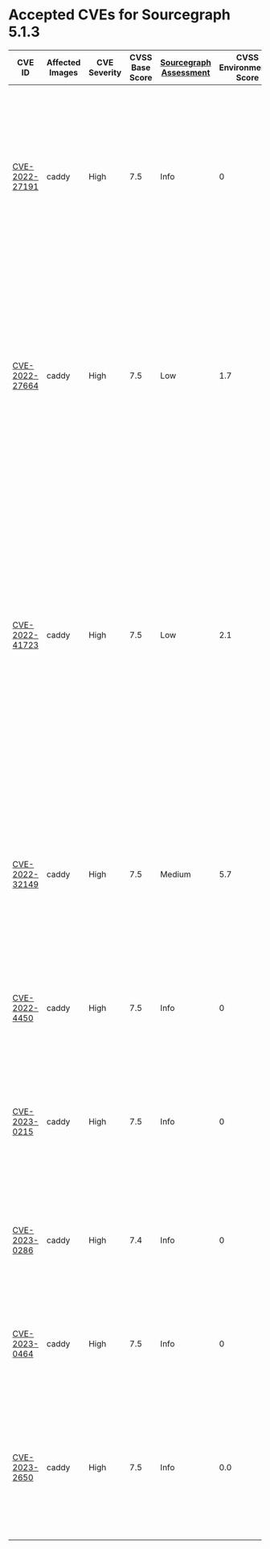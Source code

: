 # Accepted CVEs for Sourcegraph 5.1.3

| CVE ID                                                                          | Affected Images | CVE Severity | CVSS Base Score | [Sourcegraph Assessment](../../../engineering/dev/policies/vulnerability-management-policy.md#severity-levels) | CVSS Environmental Score | Details                                                                                                                                                                                                                                                                                                                                                                                             |
| ------------------------------------------------------------------------------- | --------------- | ------------ | --------------- | -------------------------------------------------------------------------------------------------------------- | ------------------------ | --------------------------------------------------------------------------------------------------------------------------------------------------------------------------------------------------------------------------------------------------------------------------------------------------------------------------------------------------------------------------------------------------- |
| [CVE-2022-27191](https://nvd.nist.gov/vuln/detail/CVE-2022-27191)               | caddy           | High         | 7.5             | Info                                                                                                           | 0                        | This image is only used in docker deployments. This vulnerability impacts SSH servers using the affected dependency. Caddy does not have ssh servers, much less using the dependency. Sourcegraph is not affected by this issue.                                                                                                                                                                    |
| [CVE-2022-27664](https://github.com/advisories/GHSA-69cg-p879-7622)             | caddy           | High         | 7.5             | Low                                                                                                            | 1.7                      | This image is only used in docker deployments. This is a denial of service vulnerability that could affect the availability of Sourcegraph services in specific situations. As Sourcegraph is run as an internal service, our assessment of the severity of this issue is Low.                                                                                                                      |
| [CVE-2022-41723](https://cve.mitre.org/cgi-bin/cvename.cgi?name=CVE-2022-41723) | caddy           | High         | 7.5             | Low                                                                                                            | 2.1                      | This image is only used in docker deployments. This is a denial of service vulnerability that could affect the availability of Sourcegraph services in specific situations. This vulnerability can only affect via internal traffic within our application, not external access or unauthenticated user, and limited to the site-admin vector. Our assessment of the severity of this issue is Low. |
| [CVE-2022-32149](https://access.redhat.com/security/cve/CVE-2022-32149)         | caddy           | High         | 7.5             | Medium                                                                                                         | 5.7                      | This image is only used in docker deployments. It could only potentially be used to cause a denial of service from an attacker in a privileged network position. It will be fixed in the next Sourcegraph release.                                                                                                                                                                                  |
| [CVE-2022-4450](https://cve.mitre.org/cgi-bin/cvename.cgi?name=CVE-2022-4450)   | caddy           | High         | 7.5             | Info                                                                                                           | 0                        | This image is only used in docker deployments. Caddy does not process PEM files and cannot be exploited by this issue.                                                                                                                                                                                                                                                                              |
| [CVE-2023-0215](https://cve.mitre.org/cgi-bin/cvename.cgi?name=CVE-2023-0215)   | caddy           | High         | 7.5             | Info                                                                                                           | 0                        | This image is only used in docker deployments. Caddy does not use SMIME, CMS and PKCS7 streaming capabilities and cannot be exploited by this issue.                                                                                                                                                                                                                                                |
| [CVE-2023-0286](https://cve.mitre.org/cgi-bin/cvename.cgi?name=CVE-2023-0286)   | caddy           | High         | 7.4             | Info                                                                                                           | 0                        | This image is only used in docker deployments. Caddy does not process X.400 addresses and cannot be exploited by this issue.                                                                                                                                                                                                                                                                        |
| [CVE-2023-0464](https://cve.mitre.org/cgi-bin/cvename.cgi?name=CVE-2023-0464)   | caddy           | High         | 7.5             | Info                                                                                                           | 0                        | This image is only used in docker deployments. Caddy does verify X.509 certificates and cannot be exploited by this issue.                                                                                                                                                                                                                                                                          |
| [CVE-2023-2650](https://www.cve.org/CVERecord?id=CVE-2023-2650)                 | caddy           | High         | 7.5             | Info                                                                                                           | 0.0                      | This image is only used in docker deployments. This issue only affects servers that allow client authentication using X.509 certificates, which our Caddy deployment does not.                                                                                                                                                                                                                      |
